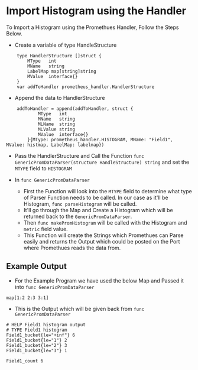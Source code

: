 
# Import Histogram using the Handler

To Import a Histogram using the Promethues Handler, Follow the Steps Below.

- Create a variable of type HandleStructure
```
	type HandlerStructure []struct {
		MType   int
		MName   string
		LabelMap map[string]string
		MValue  interface{}
	}
	var addToHandler prometheus_handler.HandlerStructure
```
- Append the data to HandlerStructure
```
	addToHandler = append(addToHandler, struct {
			MType   int
			MName   string
			MLName  string
			MLValue string
			MValue  interface{}
		}{MType: prometheus_handler.HISTOGRAM, MName: "Field1", MValue: histmap, LabelMap: labelmap})
```
- Pass the HandlerStructure and Call the Function `func GenericPromDataParser(structure HandleStructure) string` and set the `MTYPE` field to `HISTOGRAM`

- In `func GenericPromDataParser`

	- First the Function will look into the `MTYPE` field to determine what type of Parser Function needs to be called. In our case as it'll be Histogram, `func parseHistogram` will be called.
	- It'll go through the Map and Create a Histogram which will be returned back to the `GenericPromDataParser`.
	- Then `func makePromHistogram` will be called with the Histogram and `metric` field value.
	- This Function will create the Strings which Promethues can Parse easily and returns the Output which could be posted on the Port where Promethues reads the data from.

## Example Output

- For the Example Program we have used the below Map and Passed it into `func GenericPromDataParser`

```
map[1:2 2:3 3:1]
```
- This is the Output which will be given back from `func GenericPromDataParser`

```
# HELP Field1 histogram output
# TYPE Field1 histogram
Field1_bucket{le="+inf"} 6
Field1_bucket{le="1"} 2
Field1_bucket{le="2"} 3
Field1_bucket{le="3"} 1

Field1_count 6
```
